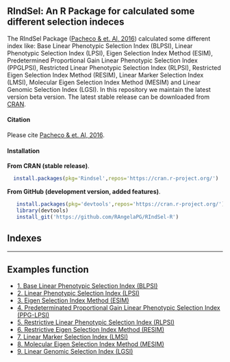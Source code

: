 ## RIndSel: An R Package for calculated some different selection indeces

The RIndSel Package ([Pacheco & et. Al, 2016](https://data.cimmyt.org/dataset.xhtml?persistentId=hdl:11529/10854)) calculated some different index like: Base Linear Phenotypic
Selection Index (BLPSI), Linear Phenotypic Selection Index (LPSI), Eigen Selection Index
Method (ESIM), Predetermined Proportional Gain Linear Phenotypic Selection Index (PPGLPSI),
Restricted Linear Phenotypic Selection Index (RLPSI), Restricted Eigen Selection
Index Method (RESIM), Linear Marker Selection Index (LMSI), Molecular Eigen Selection
Index Method (MESIM) and Linear Genomic Selection Index (LGSI). In this repository we maintain the latest
version beta version. The latest stable release can be downloaded from [CRAN](https://cran.r-project.org/web/packages/BGLR/index.html).


#### Citation

Please cite [Pacheco & et. Al, 2016](https://data.cimmyt.org/dataset.xhtml?persistentId=hdl:11529/10854).


#### Installation

**From CRAN (stable release)**.

```R
  install.packages(pkg='Rindsel',repos='https://cran.r-project.org/')
```

**From GitHub (development version, added features)**.


```R
   install.packages(pkg='devtools',repos='https://cran.r-project.org/')  #1# install devtools
   library(devtools)                                                     #2# load the library
   install_git('https://github.com/RAngelaPG/RIndSel-R')                 #3# install RIndSel from GitHub
```
## Indexes
----------------------------------------------------------------

**Examples function**
----------------------------------------------------------------

  - [1. Base Linear Phenotypic Selection Index (BLPSI)](https://github.com/RAngelaPG/RIndSel-R/blob/master/inst/md/BLPSI.md)
  - [2. Linear Phenotypic Selection Index (LPSI)](https://github.com/RAngelaPG/RIndSel-R/blob/master/inst/md/LPSI.md)
  - [3. Eigen Selection Index Method (ESIM)](https://github.com/RAngelaPG/RIndSel-R/blob/master/inst/md/ESIM.md)
  - [4. Predeterminated Proportional Gain Linear Phenotypic Selection Index (PPG-LPSI)](https://github.com/RAngelaPG/RIndSel-R/blob/master/inst/md/PPGLPSI.md)
  - [5. Restrictive Linear Phenotypic Selection Index (RLPSI)](https://github.com/RAngelaPG/RIndSel-R/blob/master/inst/md/RLPSI.md)
  - [6. Restrictive Eigen Selection Index Method (RESIM)](https://github.com/RAngelaPG/RIndSel-R/blob/master/inst/md/RESIM.md)
  - [7. Linear Marker Selection Index (LMSI)](https://github.com/RAngelaPG/RIndSel-R/blob/master/inst/md/LMSI.md)
  - [8. Molecular Eigen Selection Index Method (MESIM)](https://github.com/RAngelaPG/RIndSel-R/blob/master/inst/md/MESIM.md)
  - [9. Linear Genomic Selection Index (LGSI)](https://github.com/RAngelaPG/RIndSel-R/blob/master/inst/md/LGSI.md)
